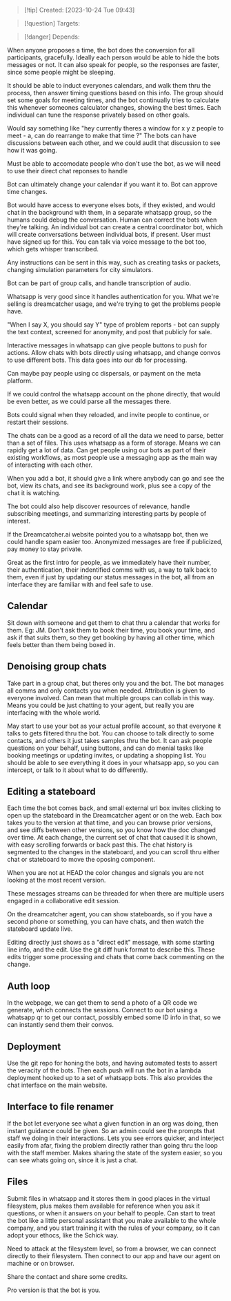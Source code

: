
>[!tip] Created: [2023-10-24 Tue 09:43]

>[!question] Targets: 

>[!danger] Depends: 

When anyone proposes a time, the bot does the conversion for all participants, gracefully.
Ideally each person would be able to hide the bots messages or not.  It can also speak for people, so the responses are faster, since some people might be sleeping.

It should be able to induct everyones calendars, and walk them thru the process, then answer timing questions based on this info.  The group should set some goals for meeting times, and the bot continually tries to calculate this whenever someones calculator changes, showing the best times.  Each individual can tune the response privately based on other goals.

Would say something like "hey currently theres a window for x y z people to meet - a, can do rearrange to make that time ?"  The bots can have discussions between each other, and we could audit that discussion to see how it was going.

Must be able to accomodate people who don't use the bot, as we will need to use their direct chat reponses to handle

Bot can ultimately change your calendar if you want it to.  Bot can approve time changes.

Bot would have access to everyone elses bots, if they existed, and would chat in the background with them, in a separate whatsapp group, so the humans could debug the conversation.  Human can correct the bots when they're talking.  An individual bot can create a central coordinator bot, which will create conversations between individual bots, if present.  User must have signed up for this.  You can talk via voice message to the bot too, which gets whisper transcribed.

Any instructions can be sent in this way, such as creating tasks or packets, changing simulation parameters for city simulators.

Bot can be part of group calls, and handle transcription of audio.

Whatsapp is very good since it handles authentication for you.  What we're selling is dreamcatcher usage, and we're trying to get the problems people have.

"When I say X, you should say Y" type of problem reports - bot can supply the text context, screened for anonymity, and post that publicly for sale.

Interactive messages in whatsapp can give people buttons to push for actions. 
Allow chats with bots directly using whatsapp, and change convos to use different bots.  This data goes into our db for processing.

Can maybe pay people using cc dispersals, or payment on the meta platform.

If we could control the whatsapp account on the phone directly, that would be even better, as we could parse all the messages there.

Bots could signal when they reloaded, and invite people to continue, or restart their sessions.

The chats can be a good as a record of all the data we need to parse, better than a set of files.  This uses whatsapp as a form of storage.  Means we can rapidly get a lot of data.  Can get people using our bots as part of their existing workflows, as most people use a messaging app as the main way of interacting with each other.

When you add a bot, it should give a link where anybody can go and see the bot, view its chats, and see its background work, plus see a copy of the chat it is watching.

The bot could also help discover resources of relevance, handle subscribing meetings, and summarizing interesting parts by people of interest.

If the Dreamcatcher.ai website pointed you to a whatsapp bot, then we could handle spam easier too.  Anonymized messages are free if publicized, pay money to stay private.

Great as the first intro for people, as we immediately have their number, their authentication, their indentified comms with us, a way to talk back to them, even if just by updating our status messages in the bot, all from an interface they are familiar with and feel safe to use.

## Calendar 
Sit down with someone and get them to chat thru a calendar that works for them.  Eg: JM.  Don't ask them to book their time, you book your time, and ask if that suits them, so they get booking by having all other time, which feels better than them being boxed in.
## Denoising group chats
Take part in a group chat, but theres only you and the bot.  The bot manages all comms and only contacts you when needed.  Attribution is given to everyone involved.  Can mean that multiple groups can collab in this way.  Means you could be just chatting to your agent, but really you are interfacing with the whole world.

May start to use your bot as your actual profile account, so that everyone it talks to gets filtered thru the bot.  You can choose to talk directly to some contacts, and others it just takes samples thru the bot.  It can ask people questions on your behalf, using buttons, and can do menial tasks like booking meetings or updating invites, or updating a shopping list.  You should be able to see everything it does in your whatsapp app, so you can intercept, or talk to it about what to do differently.

## Editing a stateboard
Each time the bot comes back, and small external url box invites clicking to open up the stateboard in the Dreamcatcher agent or on the web.  Each box takes you to the version at that time, and you can browse prior versions, and see diffs between other versions, so you know how the doc changed over time.  At each change, the current set of chat that caused it is shown, with easy scrolling forwards or back past this.  The chat history is segmented to the changes in the stateboard, and you can scroll thru either chat or stateboard to move the oposing component.

When you are not at HEAD the color changes and signals you are not looking at the most recent version. 

These messages streams can be threaded for when there are multiple users engaged in a collaborative edit session.

On the dreamcatcher agent, you can show stateboards, so if you have a second phone or something, you can have chats, and then watch the stateboard update live.

Editing directly just shows as a "direct edit" message, with some starting line info, and the edit.  Use the git diff hunk format to describe this.  These edits trigger some processing and chats that come back commenting on the change.

## Auth loop
In the webpage, we can get them to send a photo of a QR code we generate, which connects the sessions.  Connect to our bot using a whatsapp qr to get our contact, possibly embed some ID info in that, so we can instantly send them their convos.
## Deployment
Use the git repo for honing the bots, and having automated tests to assert the veracity of the bots.  Then each push will run the bot in a lambda deployment hooked up to a set of whatsapp bots.  This also provides the chat interface on the main website.

## Interface to file renamer
If the bot let everyone see what a given function in an org was doing, then instant guidance could be given.  So an admin could see the prompts that staff we doing in their interactions.  Lets you see errors quicker, and interject easily from afar, fixing the problem directly rather than going thru the loop with the staff member.  Makes sharing the state of the system easier, so you can see whats going on, since it is just a chat.

## Files
Submit files in whatsapp and it stores them in good places in the virtual filesystem, plus makes them available for reference when you ask it questions, or when it answers on your behalf to people.  Can start to treat the bot like a little personal assistant that you make available to the whole company, and you start training it with the rules of your company, so it can adopt your ethocs, like the Schick way.

Need to attack at the filesystem level, so from a browser, we can connect directly to their filesystem.  Then connect to our app and have our agent on machine or on browser.

Share the contact and share some credits.

Pro version is that the bot is you.